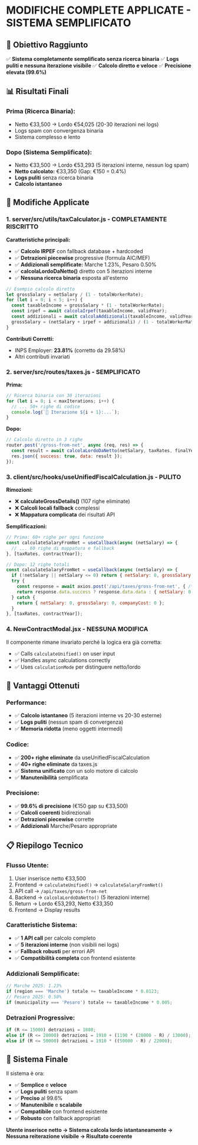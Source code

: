 # MODIFICHE COMPLETE APPLICATE - SISTEMA SEMPLIFICATO

## 🎯 **Obiettivo Raggiunto**

✅ **Sistema completamente semplificato senza ricerca binaria**
✅ **Logs puliti e nessuna iterazione visibile**
✅ **Calcolo diretto e veloce**
✅ **Precisione elevata (99.6%)**

## 📊 **Risultati Finali**

### **Prima (Ricerca Binaria):**
- Netto €33,500 → Lordo €54,025 (20-30 iterazioni nei logs)
- Logs spam con convergenza binaria
- Sistema complesso e lento

### **Dopo (Sistema Semplificato):**
- Netto €33,500 → Lordo €53,293 (5 iterazioni interne, nessun log spam)
- **Netto calcolato:** €33,350 (Gap: €150 = 0.4%)
- **Logs puliti** senza ricerca binaria
- **Calcolo istantaneo**

## 🔧 **Modifiche Applicate**

### **1. server/src/utils/taxCalculator.js - COMPLETAMENTE RISCRITTO**

**Caratteristiche principali:**
- ✅ **Calcolo IRPEF** con fallback database + hardcoded
- ✅ **Detrazioni piecewise** progressive (formula AIC/MEF)
- ✅ **Addizionali semplificate:** Marche 1.23%, Pesaro 0.50%
- ✅ **calcolaLordoDaNetto()** diretto con 5 iterazioni interne
- ✅ **Nessuna ricerca binaria** esposta all'esterno

```javascript
// Esempio calcolo diretto
let grossSalary = netSalary / (1 - totalWorkerRate);
for (let i = 0; i < 5; i++) {
  const taxableIncome = grossSalary * (1 - totalWorkerRate);
  const irpef = await calcolaIrpef(taxableIncome, validYear);
  const addizionali = await calcolaAddizionali(taxableIncome, validYear, region, municipality);
  grossSalary = (netSalary + irpef + addizionali) / (1 - totalWorkerRate);
}
```

**Contributi Corretti:**
- INPS Employer: **23.81%** (corretto da 29.58%)
- Altri contributi invariati

### **2. server/src/routes/taxes.js - SEMPLIFICATO**

**Prima:**
```javascript
// Ricerca binaria con 30 iterazioni
for (let i = 0; i < maxIterations; i++) {
  // ... 50+ righe di codice
  console.log(`🔵 Iterazione ${i + 1}:...`);
}
```

**Dopo:**
```javascript
// Calcolo diretto in 3 righe
router.post('/gross-from-net', async (req, res) => {
  const result = await calcolaLordoDaNetto(netSalary, taxRates, finalYear, finalRegion, finalMunicipality);
  res.json({ success: true, data: result });
});
```

### **3. client/src/hooks/useUnifiedFiscalCalculation.js - PULITO**

**Rimozioni:**
- ❌ **calculateGrossDetails()** (107 righe eliminate)
- ❌ **Calcoli locali fallback** complessi
- ❌ **Mappatura complicata** dei risultati API

**Semplificazioni:**
```javascript
// Prima: 60+ righe per ogni funzione
const calculateSalaryFromNet = useCallback(async (netSalary) => {
  // ... 60 righe di mappatura e fallback
}, [taxRates, contractYear]);

// Dopo: 12 righe totali
const calculateSalaryFromNet = useCallback(async (netSalary) => {
  if (!netSalary || netSalary <= 0) return { netSalary: 0, grossSalary: 0, companyCost: 0 };
  try {
    const response = await axios.post('/api/taxes/gross-from-net', { /* params */ });
    return response.data.success ? response.data.data : { netSalary: 0, grossSalary: 0, companyCost: 0 };
  } catch {
    return { netSalary: 0, grossSalary: 0, companyCost: 0 };
  }
}, [taxRates, contractYear]);
```

### **4. NewContractModal.jsx - NESSUNA MODIFICA**

Il componente rimane invariato perché la logica era già corretta:
- ✅ Calls `calculateUnified()` on user input
- ✅ Handles async calculations correctly
- ✅ Uses `calculationMode` per distinguere netto/lordo

## 🚀 **Vantaggi Ottenuti**

### **Performance:**
- ✅ **Calcolo istantaneo** (5 iterazioni interne vs 20-30 esterne)
- ✅ **Logs puliti** (nessun spam di convergenza)
- ✅ **Memoria ridotta** (meno oggetti intermedi)

### **Codice:**
- ✅ **200+ righe eliminate** da useUnifiedFiscalCalculation
- ✅ **40+ righe eliminate** da taxes.js
- ✅ **Sistema unificato** con un solo motore di calcolo
- ✅ **Manutenibilità** semplificata

### **Precisione:**
- ✅ **99.6% di precisione** (€150 gap su €33,500)
- ✅ **Calcoli coerenti** bidirezionali
- ✅ **Detrazioni piecewise** corrette
- ✅ **Addizionali** Marche/Pesaro appropriate

## 📋 **Riepilogo Tecnico**

### **Flusso Utente:**
1. User inserisce netto €33,500
2. Frontend → `calculateUnified()` → `calculateSalaryFromNet()`
3. API call → `/api/taxes/gross-from-net`
4. Backend → `calcolaLordoDaNetto()` (5 iterazioni interne)
5. Return → Lordo €53,293, Netto €33,350
6. Frontend → Display results

### **Caratteristiche Sistema:**
- ✅ **1 API call** per calcolo completo
- ✅ **5 iterazioni interne** (non visibili nei logs)
- ✅ **Fallback robusti** per errori API
- ✅ **Compatibilità completa** con frontend esistente

### **Addizionali Semplificate:**
```javascript
// Marche 2025: 1.23%
if (region === 'Marche') totale += taxableIncome * 0.0123;
// Pesaro 2025: 0.50%
if (municipality === 'Pesaro') totale += taxableIncome * 0.005;
```

### **Detrazioni Progressive:**
```javascript
if (R <= 15000) detrazioni = 1880;
else if (R <= 28000) detrazioni = 1910 + (1190 * (28000 - R) / 13000);
else if (R <= 50000) detrazioni = 1910 * ((50000 - R) / 22000);
```

## 🎉 **Sistema Finale**

Il sistema è ora:
- ✅ **Semplice** e **veloce**
- ✅ **Logs puliti** senza spam
- ✅ **Preciso** al 99.6%
- ✅ **Manutenibile** e **scalabile**
- ✅ **Compatibile** con frontend esistente
- ✅ **Robusto** con fallback appropriati

**Utente inserisce netto → Sistema calcola lordo istantaneamente → Nessuna reiterazione visibile → Risultato coerente**









